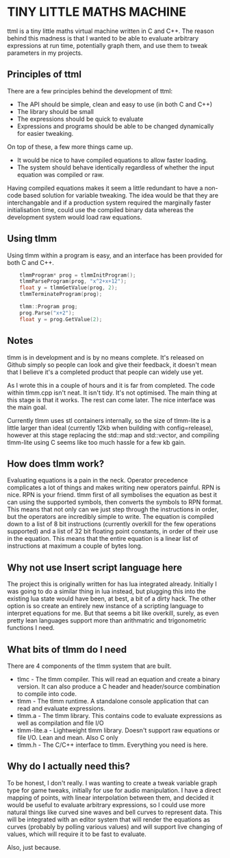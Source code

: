 TINY LITTLE MATHS MACHINE
=========================

ttml is a tiny little maths virtual machine written in C and C++. The reason behind this madness is that I wanted to be able to evaluate arbitrary expressions at run time, potentially graph them, and use them to tweak parameters in my projects.

Principles of ttml
------------------

There are a few principles behind the development of ttml:

* The API should be simple, clean and easy to use (in both C and C++)
* The library should be small
* The expressions should be quick to evaluate
* Expressions and programs should be able to be changed dynamically for easier tweaking.

On top of these, a few more things came up.

* It would be nice to have compiled equations to allow faster loading.
* The system should behave identically regardless of whether the input equation was compiled or raw.

Having compiled equations makes it seem a little redundant to have a non-code based solution for variable tweaking. The idea would be that they are interchangable and if a production system required the marginally faster initialisation time, could use the compiled binary data whereas the development system would load raw equations.

Using tlmm
----------

Using tlmm within a program is easy, and an interface has been provided for both C and C++.

~~~~~~ C
    tlmmProgram* prog = tlmmInitProgram();
    tlmmParseProgram(prog, "x^2+x+12");
    float y = tlmmGetValue(prog, 2);
    tlmmTerminateProgram(prog);
~~~~~~

~~~~~~ C++
    tlmm::Program prog;
    prog.Parse("x+2");
    float y = prog.GetValue(2);
~~~~~~

Notes
-----

tlmm is in development and is by no means complete. It's released on Github simply so people can look and give their feedback, it doesn't mean that I believe it's a completed product that people can widely use yet.

As I wrote this in a couple of hours and it is far from completed. The code within tlmm.cpp isn't neat. It isn't tidy. It's not optimised. The main thing at this stage is that it works. The rest can come later. The nice interface was the main goal.

Currently tlmm uses stl containers internally, so the size of tlmm-lite is a little larger than ideal (currently 12kb when building with config=release), however at this stage replacing the std::map and std::vector, and compiling tlmm-lite using C seems like too much hassle for a few kb gain.

How does tlmm work?
-------------------

Evaluating equations is a pain in the neck. Operator precedence complicates a lot of things and makes writing new operators painful. RPN is nice. RPN is your friend. tlmm first of all symbolises the equation as best it can using the supported symbols, then converts the symbols to RPN format. This means that not only can we just step through the instructions in order, but the operators are incredibly simple to write. The equation is compiled down to a list of 8 bit instructions (currently overkill for the few operations supported) and a list of 32 bit floating point constants, in order of their use in the equation. This means that the entire equation is a linear list of instructions at maximum a couple of bytes long.

Why not use __Insert script language here__
-------------------------------------------

The project this is originally written for has lua integrated already. Initially I was going to do a similar thing in lua instead, but plugging this into the existing lua state would have been, at best, a bit of a dirty hack. The other option is so create an entirely new instance of a scripting language to interpret equations for me. But that seems a bit like overkill, surely, as even pretty lean languages support more than arithmatric and trigonometric functions I need.

What bits of tlmm do I need
---------------------------

There are 4 components of the tlmm system that are built.

* tlmc - The tlmm compiler. This will read an equation and create a binary version. It can also produce a C header and header/source combination to compile into code.
* tlmm - The tlmm runtime. A standalone console application that can read and evaluate expressions.
* tlmm.a - The tlmm library. This contains code to evaluate expressions as well as compilation and file I/O
* tlmm-lite.a - Lightweight tlmm library. Doesn't support raw equations or file I/O. Lean and mean. Also C only
* tlmm.h - The C/C++ interface to tlmm. Everything you need is here.

Why do I actually need this?
----------------------------

To be honest, I don't really. I was wanting to create a tweak variable graph type for game tweaks, initially for use for audio manipulation. I have a direct mapping of points, with linear interpolation between them, and decided it would be useful to evaluate arbitrary expressions, so I could use more natural things like curved sine waves and bell curves to represent data. This will be integrated with an editor system that will render the equations as curves (probably by polling various values) and will support live changing of values, which will require it to be fast to evaluate.

Also, just because.